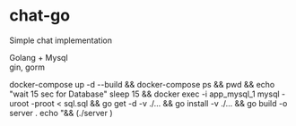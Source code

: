 # chat-go
Simple chat implementation

Golang + Mysql  
gin, gorm

docker-compose up -d --build &&
docker-compose ps &&
pwd &&
echo "wait 15 sec for Database"
sleep 15 &&
docker exec -i app_mysql_1 mysql -uroot -proot < sql.sql &&
go get -d -v ./... && go install -v ./... && go build -o server .
echo "&& (./server )

